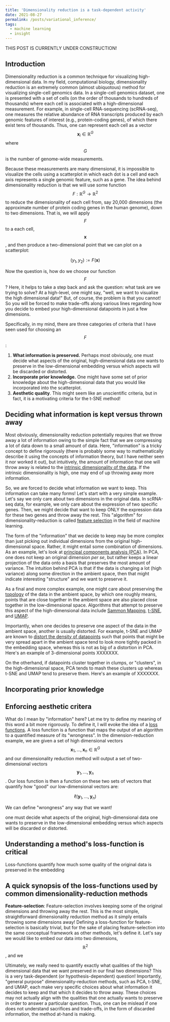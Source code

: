```yaml
---
title: 'Dimensionality reduction is a task-dependent activity'
date: 2021-08-27
permalink: /posts/variational_inference/
tags:
  - machine learning
  - insight
---
```


THIS POST IS CURRENTLY UNDER CONSTRUCTION!

Introduction
-------------

Dimensionality reduction is a common technique for visualizing high-dimensional data.  In my field, computational biology, dimensionality reduction is an extremely common (almost ubiquotous) method for visualizing single-cell genomics data.  In a single-cell genomics dataset, one is presented with a set of cells (on the order of thousands to hundreds of thousands) where each cell is associated with a high-dimensional measurement.  For example, in single-cell RNA-sequencing (scRNA-seq), one measures the relative abundance of RNA transcripts produced by each genomic features of interest (e.g., protein-coding genes), of which there exist tens of thousands. Thus, one can represent each cell as a vector $$\boldsymbol{x}_i \in \mathbb{R}^G$$ where $$G$$ is the number of genome-wide measurements.

Because these measurements are many dimensional, it is impossible to visualize the cells using a scatterplot in which each dot is a cell and each axis represents a single genomic feature, such as a gene.  The idea behind dimensionality reduction is that we will use some function $$F: \mathbb{R}^G \rightarrow \mathbb{R}^2$$ to reduce the dimensionality of each cell from, say 20,000 dimensions (the approximate number of protein coding genes in the human genome), down to two dimensions. That is, we will apply $$F$$ to a each cell, $$\boldsymbol{x}$$, and then produce a two-dimensional point that we can plot on a scatterplot:

$$(y_1, y_2) := F(\boldsymbol{x})$$

Now the question is, how do we choose our function $$F$$? Here, it helps to take a step back and ask the question: what task are we trying to solve? At a high-level, one might say, "well, we want to visualize the high dimensional data!" But, of course, the problem is that you cannot! So you will be forced to make trade-offs along various lines regarding how you decide to embed your high-dimensional datapoints in just a few dimensions.

Specifically, in my mind, there are three categories of criteria that I have seen used for choosing an $$F$$:

1. **What information is preserved.** Perhaps most obviously, one must decide what aspects of the original, high-dimensional data one wants to preserve in the low-dimensional embedding versus which aspects will be discarded or distorted.
2. **Incorporate prior knowledge.** One might have some set of prior knowledge about the high-dimensional data that you would like incorporated into the scatterplot. 
3. **Aesthetic quality**. This might seem like an unscientific criteria, but in fact, it is a motivating criteria for the t-SNE method!


Deciding what information is kept versus thrown away
----------------

Most obviously, dimensionality reduction potentially requires that we throw away a lot of information owing to the simple fact that we are compressing a lot of data down to a small amount of data. Here, "information" is a tricky concept to define rigorously (there is probably some way to mathematically describe it using the concepts of information theory, but I have neither seen it nor worked it out), but intuitively, the amount of information that one will throw away is related to the [intrinsic dimensionality of the data](https://mbernste.github.io/posts/intrinsic_dimensionality/). If the intrinsic dimensionality is high, one may end of up throwing away more information.

So, we are forced to decide what information we want to keep. This information can take many forms! Let's start with a very simple example. Let's say we only care about two dimensions in the original data. In scRNA-seq data, for example, we only care about the expression of two specific genes. Then, we might decide that want to keep ONLY the expression data for these two genes and throw away the rest. This "algorithm" for dimensionality-reduction is called [feature selection]() in the field of machine learning.

The form of the "information" that we decide to keep may be more complex than just picking out individual dimensions from the original high-dimensional space. Rather, it might entail some combination of dimensions. As an example, let's look at [principal components analysis (PCA)]().  In PCA, one does not keep an original dimension _per se_, but rather keeps a linear projection of the data onto a basis that preserves the most amount of variance. The intuition behind PCA is that if the data is changing a lot (high variance) along some direction in the ambient space, then that might indicate interesting "structure" and we want to preserve it.  

As a final and more complex example, one might care about preserving the [topology]() of the data in the ambient space, by which one roughly means, points that are close together in the ambient space are also placed close together in the low-dimensional space. Algorithms that attempt to preserve this aspect of the high-dimensional data include [Sammon Mapping](), [t-SNE](), and [UMAP]().

Importantly, when one decides to preserve one aspect of the data in the ambient space, another is usually distorted. For example, t-SNE and UMAP are known to [distort the density of datapoints]() such that points that might be very spread apart in the ambient space tend to look more tightly packed in the embedding space, whereas this is not as big of a distortion in PCA. Here's an example of 3-dimensional points XXXXXXX.

On the otherhand, if datapoints cluster together in clumps, or "clusters", in the high-dimensional space, PCA tends to mash these clusters up whereas t-SNE and UMAP tend to preserve them. Here's an example of XXXXXXX.

Incorporating prior knowledge
----------------


Enforcing aesthetic critera
----------------


What do I mean by "information" here? Let me try to define my meaning of this word a bit more rigorously.  To define it, I will evoke the idea of a [loss functions]().  A loss function is a function that maps the output of an algorithm to a quantified measure of its "wrongness". In the dimension-reduction example, we are given a set of high dimensional vectors $$\boldsymbol{x}_1, \dots, \boldsymbol{x}_n \in \mathbb{R}^G$$ and our dimensionality reduction method will output a set of two-dimensional vectors $$\boldsymbol{y}_1, \dots, \boldsymbol{y}_n$$.  Our loss function is then a function on these two sets of vectors that quantify how "good" our low-dimensional vectors are:

$$\ell(\boldsymbol{y}_1, \dots, \boldsymbol{y}_n)$$

We can define "wrongness" any way that we want! 

one must decide what aspects of the original, high-dimensional data one wants to preserve in the low-dimensional embedding versus which aspects will be discarded or distorted.



Understanding a method's loss-function is critical
-------------------

Loss-functions quantify how much some quality of the original data is preserved in the embedding

A quick synopsis of the loss-functions used by common dimensionality-reduction methods
-------------------

**Feature-selection**: Feature-selection involves keeping some of the original dimensions and throwing away the rest. This is the most simple, straightforward dimensionality reduction method as it simply entails throwing some dimensions away! Defining a loss-function for feature-selection is basically trivial, but for the sake of placing feature-selection into the same conceptual framework as other methods, let's define it. Let's say we would like to embed our data into two dimensions, $$\mathbb{R}^2$$, and we 


Ultimately, we really need to quantify exactly what qualities of the high dimensional data that we want preserved in our final two dimensions?  This is a very task-dependent (or hypothesis-dependent) question!  Importantly, "general purpose" dimensionality-reduction methods, such as PCA, t-SNE, and UMAP, each make very specific choices about what information it decides to keep and that which it decides to throw away. These choices may not actually align with the qualities that one actually wants to preserve in order to answer a particular question. Thus, one can be mislead if one does not understand sacrifices and trade-offs, in the form of discarded information, the method at-hand is making.



